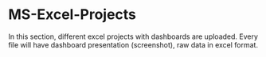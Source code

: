 # MS-Excel-Projects

In this section, different excel projects with dashboards are uploaded. Every file will have dashboard presentation (screenshot), raw data in excel format.
